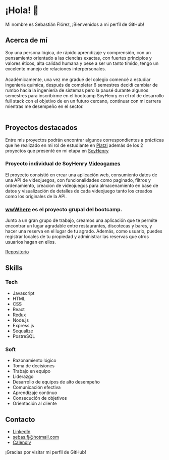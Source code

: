 # ¡Hola! 👋

Mi nombre es Sebastián Flórez, ¡Bienvenidos a mi perfil de GitHub!

## Acerca de mí

Soy una persona lógica, de rápido aprendizaje y comprensión,
con un pensamiento orientado a las ciencias exactas, con fuertes 
principios y valores éticos, alta calidad humana y pese a ser un tanto 
tímido, tengo un excelente manejo de relaciones interpersonales.
<br><br>Académicamente, una vez me gradué del colegio comencé a estudiar ingeniería química, después de completar 6 semestres decidí cambiar de rumbo hacia
la ingeniería de sistemas pero la pausé durante algunos semestres para inscribirme en el bootcamp SoyHenry en el rol de desarrollo full stack con el objetivo 
de en un futuro cercano, continuar con mi carrera mientras me desempeño en el sector.
<br><br>

## Proyectos destacados

Entre mis proyectos podrán encontrar algunos correspondientes a prácticas que he realizado en mi rol de estudiante en [Platzi](https://platzi.com/) además 
de los 2 proyectos que presenté en mi etapa en [SoyHenry](https://www.soyhenry.com/)

### Proyecto individual de SoyHenry [Videogames](https://github.com/SebasFj/PI-videogames)
El proyecto consistió en crear una aplicación web, consumiento datos de una API de videojuegos, con funcionalidades como paginado, filtros y ordenamiento, creacion de videojuegos para almacenamiento en base de datos y visualización de detalles de cada videojuego tanto los creados como los originales de la API.

### [wwWhere](https://wwwhere.up.railway.app/) es el proyecto grupal del bootcamp.
Junto a un gran grupo de trabajo, creamos una aplicación que te permite encontrar un lugar agradable entre restaurantes, discotecas y bares, y hacer una reserva en el lugar de tu agrado. Además, como usuario, puedes registrar locales de tu propiedad y administrar las reservas que otros usuarios hagan en ellos.

[Repositorio](https://github.com/Gasnis/Grupo13-PF)

## Skills

### Tech
- Javascript
- HTML
- CSS
- React
- Redux
- Node.js
- Express.js
- Sequalize
- PostreSQL

### Soft
- Razonamiento lógico
- Toma de decisiones
- Trabajo en equipo
- Liderazgo
- Desarrollo de equipos de alto desempeño
- Comunicación efectiva
- Aprendizaje continuo
- Consecución de objetivos
- Orientación al cliente



## Contacto

- [LinkedIn](https://www.linkedin.com/in/sebasfj/)
- [sebas.fj@hotmail.com](sebas.fj@hotmail.com)
- [Calendly](calendly.com/sebas-fj)

¡Gracias por visitar mi perfil de GitHub!
